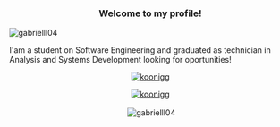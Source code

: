 <h3 align="center">Welcome to my profile!</h3>

<p align="left"> <img src="https://komarev.com/ghpvc/?username=gabrielll04&label=Profile%20views&color=0e75b6&style=flat" alt="gabrielll04" /> </p>

<p>I'am a student on Software Engineering and graduated as technician in Analysis and Systems Development looking for oportunities!</p>

<p align="center"> <a href="https://twitter.com/koonigg" target="blank"><img src="https://img.shields.io/badge/Twitter-1DA1F2?style=for-the-badge&logo=twitter&logoColor=white" alt="koonigg" /></a> </p><p align="center"> <a href="https://linkedin.com/in/https://www.linkedin.com/in/gabriel-carneiro-54aa45248" target="blank"><img src="https://img.shields.io/badge/LinkedIn-0077B5?style=for-the-badge&logo=linkedin&logoColor=white" alt="koonigg" /></a> </p>

<p align="center">&nbsp;<img align="center" src="https://github-readme-stats.vercel.app/api?username=gabrielll04&show_icons=true&locale=en" alt="gabrielll04" /></p>
